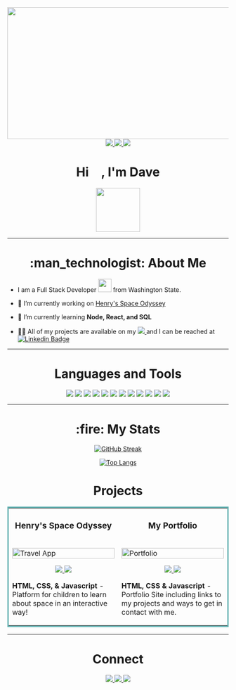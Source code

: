 <div align="center">
  <img src="https://media.giphy.com/media/dWesBcTLavkZuG35MI/giphy.gif" width="600" height="300"/>
</div>

<div id="badges" align="center">
  <a href="https://davidmott.netlify.app/index.html" target="_blank">
    <img src="https://img.shields.io/static/v1?label=|&message=WEBSITE&color=23555f&style=plastic&logo=react&logo-color=white"/>
  </a>
  <a href="www.linkedin.com/in/hi-imdave" target="_blank">
    <img src="https://img.shields.io/static/v1?label=|&message=LINKED-IN&color=cdf998&style=plastic&logo=linkedin&logo-color=white"/>
  </a>
  <a href="https://angel.co/u/david-mott-4" target="_blank">
      <img src="https://img.shields.io/static/v1?label=|&message=ANGEL-LIST&color=cdf998&style=plastic&logo=angellist&logo-color=white"/>
  </a>
</div>
<div align="center">
  <img  src="https://komarev.com/ghpvc/?username=Hi-ImDave&style=flat-square&color=blue" alt=""/>
</div> 
<h1 align="center">
  Hi
  <img src="https://media.giphy.com/media/hvRJCLFzcasrR4ia7z/giphy.gif" width="15px"/>
  , I'm Dave
</h1>
<div id="header" align="center">
  <img src="https://media.giphy.com/media/liRTgRfK9XljrH2EFt/giphy.gif" width="100"/>
</div>

---

<h1 align="center">:man_technologist: About Me</h1>

- I am a Full Stack Developer <img src="https://media.giphy.com/media/WUlplcMpOCEmTGBtBW/giphy.gif" width="30"> from Washington State.

- 🔭 I’m currently working on [Henry's Space Odyssey](https://henryspaceodyssey.netlify.app/)

- 🌱 I’m currently learning **Node, React, and SQL**

- 👨‍💻 All of my projects are available on my <a href="https://davidmott.netlify.app/index.html" target="_blank">
    <img src="https://img.shields.io/static/v1?label=|&message=WEBSITE&color=23555f&style=plastic&logo=react&logo-color=white"/>
  </a> and I can be reached at [![Linkedin Badge](https://img.shields.io/static/v1?label=|&message=LINKED-IN&color=cdf998&style=plastic&logo=linkedin&logo-color=white)](https://www.linkedin.com/in/hi-imdave/)

---

<h1 align="center">Languages and Tools</h1>
<p align="center">
  <img src="https://img.shields.io/static/v1?label=|&message=HTML5&color=23555f&style=plastic&logo=html5"/>
  <img src="https://img.shields.io/static/v1?label=|&message=CSS3&color=285f65&style=plastic&logo=css3"/>
  <img src="https://img.shields.io/static/v1?label=|&message=SASS&color=2b625f&style=plastic&logo=sass"/>
  <img src="https://img.shields.io/static/v1?label=|&message=JAVASCRIPT&color=3c7f5d&style=plastic&logo=javascript"/>
  <img src="https://img.shields.io/static/v1?label=|&message=NODE.JS&color=bbb111&style=plastic&logo=nodedotjs"/>
  <img src="https://img.shields.io/static/v1?label=|&message=REACT.JS&color=4a935c&style=plastic&logo=react"/>
  <img src="https://img.shields.io/static/v1?label=|&message=EXPRESS&color=bbb111&style=plastic&logo=express"/>
  <img src="https://img.shields.io/static/v1?label=|&message=MONGO-DB&color=cdd148&style=plastic&logo=mongodb"/>
  <img src="https://img.shields.io/static/v1?label=|&message=GIT&color=cbb148&style=plastic&logo=git"/>
  <img src="https://img.shields.io/static/v1?label=|&message=POSTMAN&color=52985b&style=plastic&logo=postman"/>
  <img src="https://img.shields.io/static/v1?label=|&message=WORDPRESS&color=cdd148&style=plastic&logo=wordpress"/>
  <img src="https://img.shields.io/static/v1?label=|&message=ADOBE&color=98bf53&style=plastic&logo=adobe"/>
</p>

---

<h1 align="center">:fire: My Stats</h1>
<div align="center">

[![GitHub Streak](http://github-readme-streak-stats.herokuapp.com?user=Hi-ImDave&theme=dark&background=000000&currStreakNum=00FF00&sideNums=0000FF&currStreakLabel=00FF00)](https://git.io/streak-stats)
</div>
<div align="center">

[![Top Langs](https://github-readme-stats.vercel.app/api/top-langs/?username=Hi-ImDave&layout=compact&theme=vision-friendly-dark)](https://github.com/anuraghazra/github-readme-stats)
</div>

<h1 align="center">Projects</h1>
<table bordercolor="#66b2b2">
  
  <tr>
    <td width="50%" valign="top">
      <h3 align="center">Henry's Space Odyssey</h3>
        <br />
        <a target="_blank" href="https://henryspaceodyssey.netlify.app/">
            <img src="images/hnsGif.gif" width="100%" alt="Travel App"/>
        </a>
        <br />
        <p align="center">
          
  <a href="https://github.com/Hi-ImDave/henrySpaceOdyssey" target="_blank">
    <img src="https://img.shields.io/static/v1?label=|&message=REPO&color=23555f&style=plastic&logo=github&logo-color=white"/>
  </a>  
  <a href="https://henryspaceodyssey.netlify.app/" target="_blank">
    <img src="https://img.shields.io/static/v1?label=|&message=WEBSITE&color=cdf998&style=plastic&logo=wordpress&logo-color=white"/>
  </a>
      </p>
        <p><strong>HTML, CSS, & Javascript</strong> - Platform for children to learn about space in an interactive way!</p>
    </td>
    <td width="50%" valign="top">
      <h3 align="center">My Portfolio</h3>
        <br />
      <a target="_blank" href="https://davidmott.netlify.app/index.html">
            <img src="images/portfolioGif.gif" width="100%"  alt="Portfolio"/>
        </a>
        <br />
        <p align="center">
          
  <a href="https://github.com/Hi-ImDave/myPortfolio" target="_blank">
    <img src="https://img.shields.io/static/v1?label=|&message=REPO&color=23555f&style=plastic&logo=github&logo-color=white"/>
  </a>
  <a href="https://davidmott.netlify.app/index.html" target="_blank">
    <img src="https://img.shields.io/static/v1?label=|&message=WEBSITE&color=cdf998&style=plastic&logo=wordpress&logo-color=white"/>
  </a>
      </p>
        <p><strong>HTML, CSS & Javascript</strong> - Portfolio Site including links to my projects and ways to get in contact with me.</p>
    </td>
  </tr>
  
  <!-- <tr>
    <td width="50%" valign="top">
      <h3 align="center">####</h3>
      <br />
        <a target="_blank" href="####">
          <img src="images/####.gif" width="100%" alt="####"/>
        </a>
      <br />
        <p align="center">
  <a href="####" target="_blank">
    <img src="https://img.shields.io/static/v1?label=|&message=REPO&color=23555f&style=plastic&logo=github&logo-color=white"/>
  </a>
  <a href="####" target="_blank">
    <img src="https://img.shields.io/static/v1?label=|&message=WEBSITE&color=cdf998&style=plastic&logo=wordpress&logo-color=white"/>
  </a>
      </p>
        <p><strong>HTML5, CSS3, & Javascript</strong> - ################.</p>
    </td>
    <td width="50%" valign="top">
      <h3 align="center">####</h3>
        <br />
        <a target="_blank" href="####">
          <img src="images/####.gif" width="100%" alt="####"/>
        </a>
        <br />
        <p align="center">
  <a href="######" target="_blank">
    <img src="https://img.shields.io/static/v1?label=|&message=REPO&color=23555f&style=plastic&logo=github&logo-color=white"/>
  </a>
  <a href="####" target="_blank">
    <img src="https://img.shields.io/static/v1?label=|&message=WEBSITE&color=cdf998&style=plastic&logo=wordpress&logo-color=white"/>
  </a>
      </p>
        <p><strong>HTML5, CSS3, & Javascript</strong> - ########</p>
    </td>
  </tr> -->
</table>


<!-- <h1 align="center">Technologies</h1> -->


<!-- <p align="center">
    <img src="https://img.shields.io/static/v1?label=|&message=HTML5&color=23555f&style=plastic&logo=html5"/>
    <img src="https://img.shields.io/static/v1?label=|&message=CSS3&color=285f65&style=plastic&logo=css3"/>
    <img src="https://img.shields.io/static/v1?label=|&message=SASS&color=2b625f&style=plastic&logo=sass"/>
    <img src="https://img.shields.io/static/v1?label=|&message=BOOTSTRAP&color=316c5e&style=plastic&logo=bootstrap"/>
    <img src="https://img.shields.io/static/v1?label=|&message=JAVASCRIPT&color=3c7f5d&style=plastic&logo=javascript"/>
    <img src="https://img.shields.io/static/v1?label=|&message=REACT.JS&color=4a935c&style=plastic&logo=react"/>
    <img src="https://img.shields.io/static/v1?label=|&message=TYPESCRIPT&color=4a935c&style=plastic&logo=typescript"/>
    <img src="https://img.shields.io/static/v1?label=|&message=PYTHON&color=52985b&style=plastic&logo=python"/>
    <img src="https://img.shields.io/static/v1?label=|&message=JAVA&color=cdf998&style=plastic&logo=java"/>
    <img src="https://img.shields.io/static/v1?label=|&message=SOLIDITY&color=8fbc56&style=plastic&logo=solidity"/>
    <img src="https://img.shields.io/static/v1?label=|&message=SELENIUM&color=cdf998&style=plastic&logo=selenium"/>
    <img src="https://img.shields.io/static/v1?label=|&message=AWS&color=98bf53&style=plastic&logo=amazon"/>
    <img src="https://img.shields.io/static/v1?label=|&message=WORDPRESS&color=cdd148&style=plastic&logo=wordpress"/>
    <img src="https://img.shields.io/static/v1?label=|&message=ADOBE&color=98bf53&style=plastic&logo=adobe"/>
    <img src="https://img.shields.io/static/v1?label=|&message=MONGO-DB&color=cdd148&style=plastic&logo=mongodb"/>
    <img src="https://img.shields.io/static/v1?label=|&message=EXPRESS&color=bbb111&style=plastic&logo=express"/>
    <img src="https://img.shields.io/static/v1?label=|&message=WEBPACK&color=bbb111&style=plastic&logo=webpack"/>
    <img src="https://img.shields.io/static/v1?label=|&message=LINUX&color=bbb111&style=plastic&logo=linux"/>
    <img src="https://img.shields.io/static/v1?label=|&message=GIT&color=cbb148&style=plastic&logo=git"/>
    <img src="https://img.shields.io/static/v1?label=|&message=FIREBASE&color=cbb148&style=plastic&logo=firebase"/>
</p> -->



---


<h1 align="center">Connect</h1>



<p align="center">
  <a href="https://davidmott.netlify.app/index.html" target="_blank">
    <img src="https://img.shields.io/static/v1?label=|&message=WEBSITE&color=23555f&style=plastic&logo=react&logo-color=white"/>
  </a>
  <a href="www.linkedin.com/in/hi-imdave" target="_blank">
    <img src="https://img.shields.io/static/v1?label=|&message=LINKED-IN&color=cdf998&style=plastic&logo=linkedin&logo-color=white"/>
  </a>
  <a href="https://angel.co/u/david-mott-4" target="_blank">
      <img src="https://img.shields.io/static/v1?label=|&message=ANGEL-LIST&color=cdf998&style=plastic&logo=angellist&logo-color=white"/>
  </a>
</p>